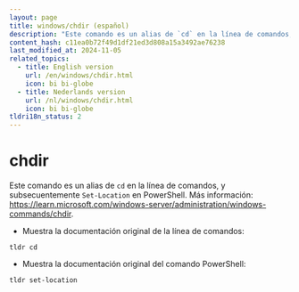 ```yaml
---
layout: page
title: windows/chdir (español)
description: "Este comando es un alias de `cd` en la línea de comandos, y subsecuentemente `Set-Location` en PowerShell."
content_hash: c11ea0b72f49d1df21ed3d808a15a3492ae76238
last_modified_at: 2024-11-05
related_topics:
  - title: English version
    url: /en/windows/chdir.html
    icon: bi bi-globe
  - title: Nederlands version
    url: /nl/windows/chdir.html
    icon: bi bi-globe
tldri18n_status: 2
---
```

# chdir

Este comando es un alias de `cd` en la línea de comandos, y subsecuentemente `Set-Location` en PowerShell.
Más información: <https://learn.microsoft.com/windows-server/administration/windows-commands/chdir>.

- Muestra la documentación original de la línea de comandos:

`tldr cd`

- Muestra la documentación original del comando PowerShell:

`tldr set-location`
